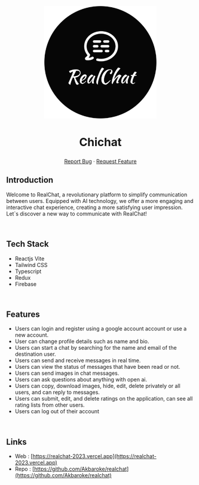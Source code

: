 <div align="center">
  <a href="https://realchat-2023.vercel.app">
    <img src="./public/realchat.svg" alt="Logo" width="300">
  </a>
  <h2 style="font-size:30px;" align="center"><strong>Chichat</strong></h2>
  <p align="center">
    <a href="https://github.com/Akbaroke/realchat/issues">Report Bug</a>
    ·
    <a href="https://github.com/Akbaroke/realchat/issues">Request Feature</a>
  </p>

</div>

## Introduction

Welcome to RealChat, a revolutionary platform to simplify communication between users. Equipped with AI technology, we offer a more engaging and interactive chat experience, creating a more satisfying user impression. Let`s discover a new way to communicate with RealChat!

<br/>

## Tech Stack

- Reactjs Vite
- Tailwind CSS
- Typescript
- Redux
- Firebase

<br/>

## Features

- Users can login and register using a google account account or use a new account.
- User can change profile details such as name and bio.
- Users can start a chat by searching for the name and email of the destination user.
- Users can send and receive messages in real time.
- Users can view the status of messages that have been read or not.
- Users can send images in chat messages.
- Users can ask questions about anything with open ai.
- Users can copy, download images, hide, edit, delete privately or all users, and can reply to messages.
- Users can submit, edit, and delete ratings on the application, can see all rating lists from other users.
- Users can log out of their account

<br/>

## Links

- Web : [https://realchat-2023.vercel.app](https://realchat-2023.vercel.app)
- Repo : [https://github.com/Akbaroke/realchat](https://github.com/Akbaroke/realchat)

